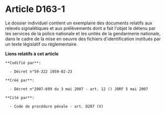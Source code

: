 # Article D163-1

Le dossier individuel contient un exemplaire des documents relatifs aux relevés signalétiques et aux prélèvements dont a fait
l'objet le détenu par les services de la police nationale et les unités de la gendarmerie nationale, dans le cadre de la mise
en oeuvre des fichiers d'identification institués par un texte législatif ou réglementaire.

**Liens relatifs à cet article**

	**Codifié par**:

	  - Décret n°59-322 1959-02-23

	**Créé par**:

	  - Décret n°2007-699 du 3 mai 2007 - art. 12 () JORF 5 mai 2007

	**Cité par**:

	  - Code de procédure pénale - art. D287 (V)
